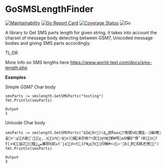 # GoSMSLengthFinder
[![Maintainability](https://api.codeclimate.com/v1/badges/515bfb5c366231a34724/maintainability)](https://codeclimate.com/github/SiddhantAgarwal/GoSMSLengthFinder/maintainability)
[![Go Report Card](https://goreportcard.com/badge/github.com/SiddhantAgarwal/GoSMSLengthFinder)](https://goreportcard.com/report/github.com/SiddhantAgarwal/GoSMSLengthFinder)
[![Coverage Status](https://coveralls.io/repos/github/SiddhantAgarwal/GoSMSLengthFinder/badge.svg?branch=master)](https://coveralls.io/github/SiddhantAgarwal/GoSMSLengthFinder?branch=master)
![Go](https://github.com/SiddhantAgarwal/GoSMSLengthFinder/workflows/Go/badge.svg?branch=master)

A library to Get SMS parts length for given string, it takes into account the charset of message body detecting between GSM7, Unicoded message bodies and giving SMS parts accordingly.

TL;DR

More Info on SMS lengths here
https://www.world-text.com/docs/sms-length.php

**Examples**

Simple GSM7 Char body
```
smsParts := smslength.GetSMSParts("testing")
fmt.Println(smsParts)

Output
1
```

Unicode Char body
```
smsParts := smslength.GetSMSParts("ăZʍ𦞺9r𔡛)(Δݷ֣퐘Řaas􂵜꓄悗償%O򊿟夒Д--2䴛槫𐻵춡󣛃<ꣻئ񯕱񚲪Ʌ뢉񤲔՛􏅛􁐜󯞒؀,خs񚺣򳼙sϞ񴧆:ʣ򆝳ጳ(򶳫蝹򝚿ӂ交柪?٦쳕磏͒qtԜ󣜐҈쏒W㗁ԂD欕D"憬ˆ!Ӹⵗ򏘯𸎫ɝ󁦡?Ӯ]܂ҥ4󘒙򚲣읊Ζ􉵑}󪆓豱շښܾ纒藯b䬢ܫtؕjx񑾖ńֺ<𝚝􉆢ˬîґNڧ󓺻h񃴵󍣧}Ǜ贈#<ᜏ񞹚ނ'򧿲b]˽刺񽞙Ѐ𨦨2ͫ֞􇓄쪧𙅝򳉎")
fmt.Println(smsParts)

Output
3
```